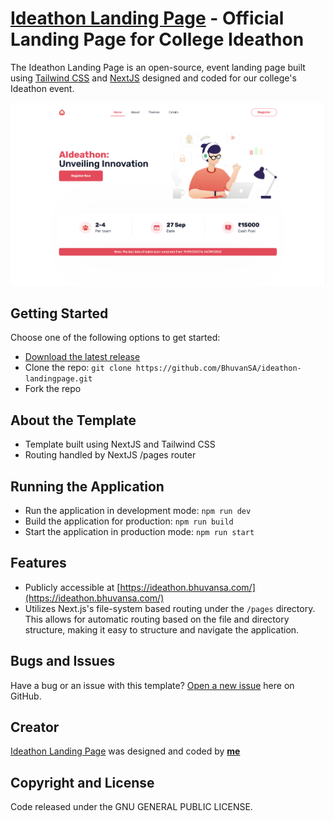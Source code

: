 # [Ideathon Landing Page](https://ideathon.bhuvansa.com/) - Official Landing Page for College Ideathon

The Ideathon Landing Page is an open-source, event landing page built using [Tailwind CSS](https://tailwindcss.com/) and [NextJS](https://nextjs.org/) designed and coded for our college's Ideathon event.

![Landing Page](./landingpage.png)

## Getting Started

Choose one of the following options to get started:

- [Download the latest release](https://github.com/BhuvanSA/ideathon-landingpage/releases/latest)
- Clone the repo: `git clone https://github.com/BhuvanSA/ideathon-landingpage.git`
- Fork the repo

## About the Template

- Template built using NextJS and Tailwind CSS
- Routing handled by NextJS /pages router

## Running the Application

- Run the application in development mode: `npm run dev`
- Build the application for production: `npm run build`
- Start the application in production mode: `npm run start`

## Features

- Publicly accessible at [https://ideathon.bhuvansa.com/](https://ideathon.bhuvansa.com/)
- Utilizes Next.js's file-system based routing under the `/pages` directory. This allows for automatic routing based on the file and directory structure, making it easy to structure and navigate the application.

## Bugs and Issues

Have a bug or an issue with this template? [Open a new issue](https://github.com/BhuvanSA/ideathon-landingpage/issues/new) here on GitHub.

## Creator

[Ideathon Landing Page](https://ideathon.bhuvansa.com/) was designed and coded by **[me](https://github.com/BhuvanSA/)**

## Copyright and License

Code released under the GNU GENERAL PUBLIC LICENSE.